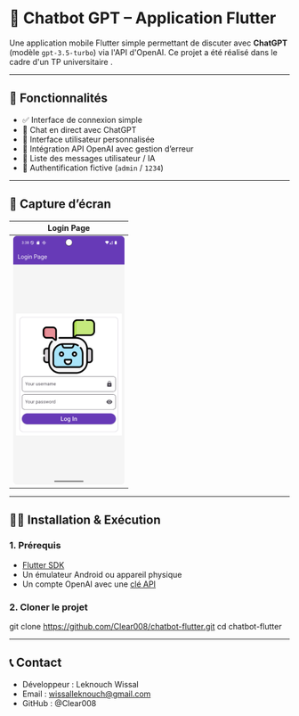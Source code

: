 # 🤖 Chatbot GPT – Application Flutter

Une application mobile Flutter simple permettant de discuter avec **ChatGPT** (modèle `gpt-3.5-turbo`) via l'API d'OpenAI. Ce projet a été réalisé dans le cadre d'un TP universitaire .

---

## 📱 Fonctionnalités

- ✅ Interface de connexion simple
- 💬 Chat en direct avec ChatGPT
- 🎨 Interface utilisateur personnalisée
- 🧠 Intégration API OpenAI avec gestion d’erreur
- 📜 Liste des messages utilisateur / IA
- 🔐 Authentification fictive (`admin` / `1234`)

---

## 📸 Capture d’écran

| Login Page               | 
|-------------------------|
| <img src="images/Login.png" alt="Aperçu du Chat" width="200" />  |   

---

## 🧑‍💻 Installation & Exécution

### 1. Prérequis

- [Flutter SDK](https://docs.flutter.dev/get-started/install)
- Un émulateur Android ou appareil physique
- Un compte OpenAI avec une [clé API](https://platform.openai.com/account/api-keys)

### 2. Cloner le projet


git clone https://github.com/Clear008/chatbot-flutter.git
cd chatbot-flutter

---
## 📞 Contact
- Développeur : Leknouch Wissal
- Email : wissalleknouch@gmail.com
- GitHub : @Clear008
